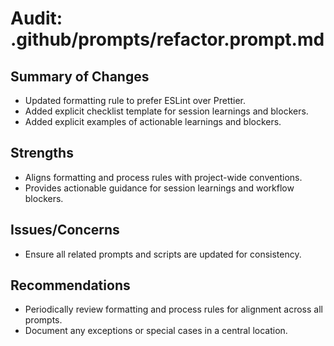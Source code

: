 # Audit: .github/prompts/refactor.prompt.md

## Summary of Changes
- Updated formatting rule to prefer ESLint over Prettier.
- Added explicit checklist template for session learnings and blockers.
- Added explicit examples of actionable learnings and blockers.

## Strengths
- Aligns formatting and process rules with project-wide conventions.
- Provides actionable guidance for session learnings and workflow blockers.

## Issues/Concerns
- Ensure all related prompts and scripts are updated for consistency.

## Recommendations
- Periodically review formatting and process rules for alignment across all prompts.
- Document any exceptions or special cases in a central location.
